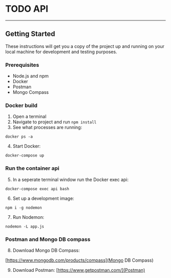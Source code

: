 # TODO API
___

## Getting Started

These instructions will get you a copy of the project up and running on your local machine for development and testing purposes.

### Prerequisites

* Node.js and npm
* Docker
* Postman
* Mongo Compass

### Docker build

1. Open a terminal 
2. Navigate to project and run `npm install`
3. See what processes are running:

```
docker ps -a
```

4. Start Docker:

```
docker-compose up
```

### Run the container api

5. In a seperate terminal window run the Docker exec api:

```
docker-compose exec api bash
```

6. Set up a development image:

```
npm i -g nodemon
```

7. Run Nodemon:

```
nodemon -L app.js
```

### Postman and Mongo DB compass

8. Download Mongo DB Compass:

[https://www.mongodb.com/products/compass](Mongo DB Compass)

9. Download Postman:
[https://www.getpostman.com/](Postman)

